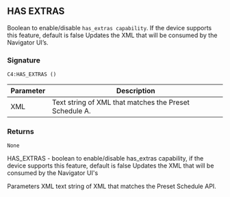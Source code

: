 ## HAS EXTRAS

Boolean to enable/disable `has_extras capability`.  If the device supports this feature, default is false
Updates the XML that will be consumed by the Navigator UI’s.


### Signature

`C4:HAS_EXTRAS ()`


| Parameter | Description |
| --- | --- |
| XML | Text string of XML that matches the Preset Schedule A. |


### Returns

`None`


HAS_EXTRAS - boolean to enable/disable has_extras capability, if the device supports this feature, default is false
Updates the XML that will be consumed by the Navigator UI's

Parameters
XML text string of XML that matches the Preset Schedule API.